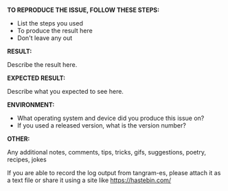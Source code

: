 **TO REPRODUCE THE ISSUE, FOLLOW THESE STEPS:**

 - List the steps you used
 - To produce the result here
 - Don't leave any out

**RESULT:**

Describe the result here.

**EXPECTED RESULT:**

Describe what you expected to see here.

**ENVIRONMENT:**

 - What operating system and device did you produce this issue on?
 - If you used a released version, what is the version number?

**OTHER:**

Any additional notes, comments, tips, tricks, gifs, suggestions, poetry, recipes, jokes

If you are able to record the log output from tangram-es, please attach it as a text file or share it using a site like https://hastebin.com/
